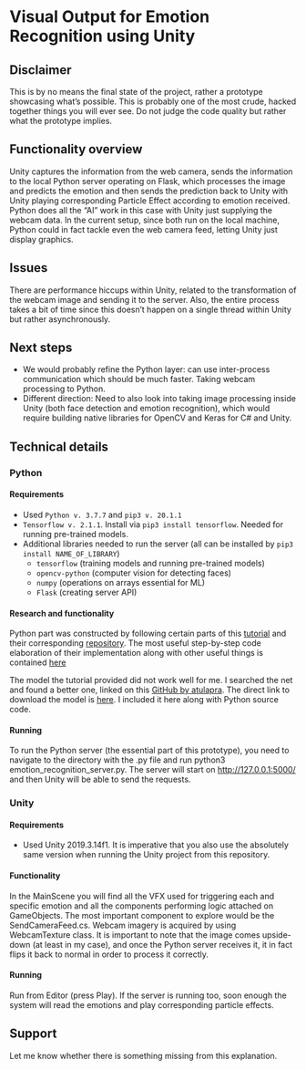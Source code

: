 # Visual Output for Emotion Recognition using Unity

## Disclaimer

This is by no means the final state of the project, rather a prototype showcasing what’s possible. This is probably one of the most crude, hacked together things you will ever see. Do not judge the code quality but rather what the prototype implies.

## Functionality overview

Unity captures the information from the web camera, sends the information to the local Python server operating on Flask, which processes the image and predicts the emotion and then sends the prediction back to Unity with Unity playing corresponding Particle Effect according to emotion received.
Python does all the “AI” work in this case with Unity just supplying the webcam data. In the current setup, since both run on the local machine, Python could in fact tackle even the web camera feed, letting Unity just display graphics.

## Issues
There are performance hiccups within Unity, related to the transformation of the webcam image and sending it to the server. Also, the entire process takes a bit of time since this doesn’t happen on a single thread within Unity but rather asynchronously.

## Next steps

* We would probably refine the Python layer: can use inter-process communication which should be much faster. Taking webcam processing to Python. 
* Different direction: Need to also look into taking image processing inside Unity (both face detection and emotion recognition), which would require building native libraries for OpenCV and Keras for C# and Unity.

## Technical details

### Python

#### Requirements

* Used `Python v. 3.7.7` and `pip3 v. 20.1.1`
* `Tensorflow v. 2.1.1`. Install via `pip3 install tensorflow`. Needed for running pre-trained models.
* Additional libraries needed to run the server (all can be installed by `pip3 install NAME_OF_LIBRARY`)
    * `tensorflow` (training models and running pre-trained models)
    * `opencv-python` (computer vision for detecting faces)
    * `numpy` (operations on arrays essential for ML)
    * `Flask` (creating server API)

#### Research and functionality

Python part was constructed by following certain parts of this [tutorial](https://towardsdatascience.com/face-detection-recognition-and-emotion-detection-in-8-lines-of-code-b2ce32d4d5de) and their corresponding [repository](https://github.com/priya-dwivedi/face_and_emotion_detection). The most useful step-by-step code elaboration of their implementation along with other useful things is contained [here](https://github.com/priya-dwivedi/face_and_emotion_detection/blob/master/src/EmotionDetector_v2.ipynb)

The model the tutorial provided did not work well for me. I searched the net and found a better one, linked on this [GitHub by atulapra](https://github.com/atulapra/Emotion-detection). The direct link to download the model is [here](https://drive.google.com/file/d/1FUn0XNOzf-nQV7QjbBPA6-8GLoHNNgv-/view?usp=sharing). I included it here along with Python source code.

#### Running

To run the Python server (the essential part of this prototype), you need to navigate to the directory with the .py file and run python3 emotion_recognition_server.py. The server will start on http://127.0.0.1:5000/ and then Unity will be able to send the requests.

### Unity

#### Requirements

* Used Unity 2019.3.14f1. It is imperative that you also use the absolutely same version when running the Unity project from this repository. 

#### Functionality

In the MainScene you will find all the VFX used for triggering each and specific emotion and all the components performing logic attached on GameObjects. The most important component to explore would be the SendCameraFeed.cs. 
Webcam imagery is acquired by using WebcamTexture class. It is important to note that the image comes upside-down (at least in my case), and once the Python server receives it, it in fact flips it back to normal in order to process it correctly.

#### Running
Run from Editor (press Play). If the server is running too, soon enough the system will read the emotions and play corresponding particle effects.

## Support

Let me know whether there is something missing from this explanation.

